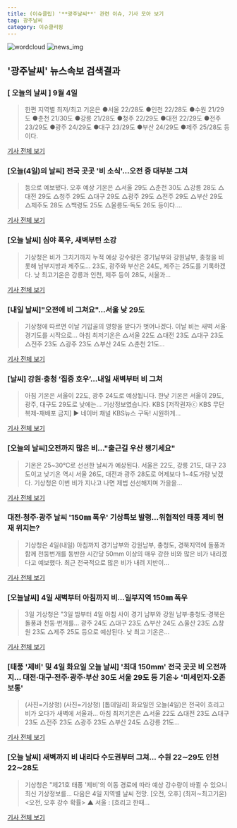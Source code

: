 ```yaml
---
title: (이슈클립) '**광주날씨**' 관련 이슈, 기사 모아 보기
tag: 광주날씨
category: 이슈클리핑
---
```

![wordcloud](https://s3.ap-northeast-2.amazonaws.com/lyrics101-wordcloud/2018-09-04-1535991383.png)
![news_img](https://user-images.githubusercontent.com/42597476/44507050-1206f400-a6e4-11e8-8d98-7ffbfebb353f.png)
## **'**광주날씨**'** 뉴스속보 검색결과
### [ 오늘의 날씨 ] 9월 4일

>한편 지역별 최저/최고 기온은 ●서울 22/28도 ●인천 22/28도 ●수원 21/29도 ●춘천 21/30도 ●강릉 21/28도 ●청주 22/29도 ●대전 22/29도 ●전주 23/29도 ●광주 24/29도 ●대구 23/29도 ●부산 24/29도 ●제주 25/28도 등이다.

<a href="http://www.sisafocus.co.kr/news/articleView.html?idxno=191382" target="_blank">기사 전체 보기</a>

### [오늘(4일)의 날씨] 전국 곳곳 '비 소식'…오전 중 대부분 그쳐

>등으로 예보됐다. 오후 예상 기온은 △서울 29도 △춘천 30도 △강릉 28도 △대전 29도 △청주 29도 △대구 29도 △광주 29도 △전주 29도 △부산 29도 △제주도 28도 △백령도 25도 △울릉도·독도 26도 등이다....

<a href="http://daily.hankooki.com/lpage/society/201809/dh20180904010019137820.htm" target="_blank">기사 전체 보기</a>

### [오늘 날씨] 심야 폭우, 새벽부턴 소강

>기상청은 비가 그치기까지 누적 예상 강수량은 경기남부와 강원남부, 충청을 비롯해 남부지방과 제주도... 23도, 광주와 부산은 24도, 제주는 25도를 기록하겠다. 낮 최고기온은 강릉과 인천, 제주 등이 28도, 서울과...

<a href="http://www.kukinews.com/news/article.html?no=582305" target="_blank">기사 전체 보기</a>

### [내일 날씨]"오전에 비 그쳐요"…서울 낮 29도

>기상청에 따르면 이날 기압골의 영향을 받다가 벗어나겠다. 이날 비는 새벽 서울·경기도를 시작으로... 아침 최저기온은 △서울 22도 △대전 23도 △대구 23도 △전주 23도 △광주 23도 △부산 24도 △춘천 21도...

<a href="http://news.mt.co.kr/mtview.php?no=2018090316415374704" target="_blank">기사 전체 보기</a>

### [날씨] 강원·충청 ‘집중 호우’…내일 새벽부터 비 그쳐

>아침 기온은 서울이 22도, 광주 24도로 예상됩니다. 한낮 기온은 서울이 29도, 광주, 대구도 29도로 낮에는... 기상정보였습니다. KBS [저작권자ⓒ KBS 무단복제-재배포 금지] ▶ 네이버 채널 KBS뉴스 구독! 시원하게...

<a href="http://news.kbs.co.kr/news/view.do?ncd=4033385&ref=A" target="_blank">기사 전체 보기</a>

### [오늘의 날씨]오전까지 많은 비…"출근길 우산 챙기세요"

>기온은 25~30℃로 선선한 날씨가 예상된다. 서울은 22도, 강릉 21도, 대구 23도이고 낮기온 역시 서울 26도, 대전과 광주 28도로 어제보다 1~4도가량 낮겠다. 기상청은 이번 비가 지나고 나면 제법 선선해지며 가을을...

<a href="http://news.tf.co.kr/read/life/1732286.htm" target="_blank">기사 전체 보기</a>

### 대전·청주·광주 날씨 '150㎜ 폭우' 기상특보 발령…위협적인 태풍 제비 현재 위치는?

>기상청은 4일(내일) 아침까지 경기남부와 강원남부, 충청도, 경북지역에 돌풍과 함께 천둥번개를 동반한 시간당 50mm 이상의 매우 강한 비와 많은 비가 내리겠다고 예보했다. 최근 전국적으로 많은 비가 내려 지반이...

<a href="http://www.g-enews.com/ko-kr/news/article/news_all/201809040002573454581e9b5a60_1/article.html" target="_blank">기사 전체 보기</a>

### [오늘날씨] 4일 새벽부터 아침까지 비…일부지역 150㎜ 폭우

>3일 기상청은 "3일 밤부터 4일 아침 사이 경기 남부와 강원 남부·충청도·경북은 돌풍과 천둥·번개를... 광주 24도 △대구 23도 △부산 24도 △울산 23도 △창원 23도 △제주 25도 등으로 예상된다. 낮 최고 기온은...

<a href="http://view.asiae.co.kr/news/view.htm?idxno=2018090320485235358" target="_blank">기사 전체 보기</a>

### [태풍 '제비' 및 4일 화요일 오늘 날씨] '최대 150mm' 전국 곳곳 비 오전까지… 대전·대구·전주·광주·부산 30도 서울 29도 등 기온↓ '미세먼지·오존 보통'

>(사진=기상청) (사진=기상청) [톱데일리] 화요일인 오늘(4일)은 전국이 흐리고 비가 오다가 새벽에 서울과... 아침 최저기온은 △서울 22도 △대전 23도 △대구 23도 △전주 23도 △광주 23도 △부산 24도 △강릉 21도...

<a href="http://www.topdaily.kr/news/articleView.html?idxno=55126" target="_blank">기사 전체 보기</a>

### [오늘 날씨] 새벽까지 비 내리다 수도권부터 그쳐… 수원 22∼29도 인천 22∼28도

>기상청은 "제21호 태풍 '제비'의 이동 경로에 따라 예상 강수량이 바뀔 수 있으니 최신 기상정보를... 다음은 4일 지역별 날씨 전망. [오전, 오후] (최저∼최고기온) <오전, 오후 강수 확률> ▲ 서울 : [흐리고 한때...

<a href="http://www.joongboo.com/news/articleView.html?idxno=1283711" target="_blank">기사 전체 보기</a>


